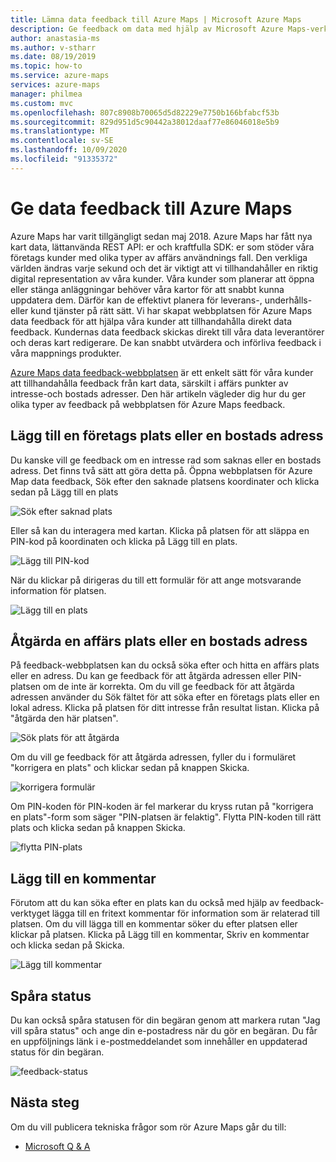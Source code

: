 ```yaml
---
title: Lämna data feedback till Azure Maps | Microsoft Azure Maps
description: Ge feedback om data med hjälp av Microsoft Azure Maps-verktyget.
author: anastasia-ms
ms.author: v-stharr
ms.date: 08/19/2019
ms.topic: how-to
ms.service: azure-maps
services: azure-maps
manager: philmea
ms.custom: mvc
ms.openlocfilehash: 807c8908b70065d5d82229e7750b166bfabcf53b
ms.sourcegitcommit: 829d951d5c90442a38012daaf77e86046018e5b9
ms.translationtype: MT
ms.contentlocale: sv-SE
ms.lasthandoff: 10/09/2020
ms.locfileid: "91335372"
---
```

# <a name="provide-data-feedback-to-azure-maps"></a>Ge data feedback till Azure Maps

Azure Maps har varit tillgängligt sedan maj 2018. Azure Maps har fått nya kart data, lättanvända REST API: er och kraftfulla SDK: er som stöder våra företags kunder med olika typer av affärs användnings fall. Den verkliga världen ändras varje sekund och det är viktigt att vi tillhandahåller en riktig digital representation av våra kunder. Våra kunder som planerar att öppna eller stänga anläggningar behöver våra kartor för att snabbt kunna uppdatera dem. Därför kan de effektivt planera för leverans-, underhålls-eller kund tjänster på rätt sätt. Vi har skapat webbplatsen för Azure Maps data feedback för att hjälpa våra kunder att tillhandahålla direkt data feedback. Kundernas data feedback skickas direkt till våra data leverantörer och deras kart redigerare. De kan snabbt utvärdera och införliva feedback i våra mappnings produkter.  

[Azure Maps data feedback-webbplatsen](https://feedback.azuremaps.com) är ett enkelt sätt för våra kunder att tillhandahålla feedback från kart data, särskilt i affärs punkter av intresse-och bostads adresser. Den här artikeln vägleder dig hur du ger olika typer av feedback på webbplatsen för Azure Maps feedback.

## <a name="add-a-business-place-or-a-residential-address"></a>Lägg till en företags plats eller en bostads adress 

Du kanske vill ge feedback om en intresse rad som saknas eller en bostads adress. Det finns två sätt att göra detta på. Öppna webbplatsen för Azure Map data feedback, Sök efter den saknade platsens koordinater och klicka sedan på Lägg till en plats

  ![Sök efter saknad plats](./media/how-to-use-feedback-tool/search-poi.png)

Eller så kan du interagera med kartan. Klicka på platsen för att släppa en PIN-kod på koordinaten och klicka på Lägg till en plats.

  ![Lägg till PIN-kod](./media/how-to-use-feedback-tool/add-poi.png)

När du klickar på dirigeras du till ett formulär för att ange motsvarande information för platsen.

  ![Lägg till en plats](./media/how-to-use-feedback-tool/add-a-place.png)

## <a name="fix-a-business-place-or-a-residential-address"></a>Åtgärda en affärs plats eller en bostads adress 

På feedback-webbplatsen kan du också söka efter och hitta en affärs plats eller en adress. Du kan ge feedback för att åtgärda adressen eller PIN-platsen om de inte är korrekta. Om du vill ge feedback för att åtgärda adressen använder du Sök fältet för att söka efter en företags plats eller en lokal adress. Klicka på platsen för ditt intresse från resultat listan. Klicka på "åtgärda den här platsen".

  ![Sök plats för att åtgärda](./media/how-to-use-feedback-tool/fix-place.png)

Om du vill ge feedback för att åtgärda adressen, fyller du i formuläret "korrigera en plats" och klickar sedan på knappen Skicka.

  ![korrigera formulär](./media/how-to-use-feedback-tool/fix-form.png)

Om PIN-koden för PIN-koden är fel markerar du kryss rutan på "korrigera en plats"-form som säger "PIN-platsen är felaktig". Flytta PIN-koden till rätt plats och klicka sedan på knappen Skicka.

  ![flytta PIN-plats](./media/how-to-use-feedback-tool/move-pin.png)

## <a name="add-a-comment"></a>Lägg till en kommentar 

Förutom att du kan söka efter en plats kan du också med hjälp av feedback-verktyget lägga till en fritext kommentar för information som är relaterad till platsen. Om du vill lägga till en kommentar söker du efter platsen eller klickar på platsen. Klicka på Lägg till en kommentar, Skriv en kommentar och klicka sedan på Skicka.

  ![Lägg till kommentar](./media/how-to-use-feedback-tool/add-comment.png)

## <a name="track-status"></a>Spåra status 

Du kan också spåra statusen för din begäran genom att markera rutan "Jag vill spåra status" och ange din e-postadress när du gör en begäran. Du får en uppföljnings länk i e-postmeddelandet som innehåller en uppdaterad status för din begäran. 

  ![feedback-status](./media/how-to-use-feedback-tool/feedback-status.png)


## <a name="next-steps"></a>Nästa steg

Om du vill publicera tekniska frågor som rör Azure Maps går du till:

* [Microsoft Q & A](https://docs.microsoft.com/answers/topics/azure-maps.html)
